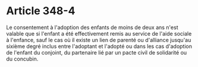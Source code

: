 # Article 348-4

<p>Le consentement à l'adoption des enfants de moins de deux ans n'est valable que si l'enfant a été effectivement remis au service de l'aide sociale à l'enfance, sauf le cas où il existe un lien de parenté ou d'alliance jusqu'au sixième degré inclus entre l'adoptant et l'adopté ou dans les cas d'adoption de l'enfant du conjoint, du partenaire lié par un pacte civil de solidarité ou du concubin.</p>